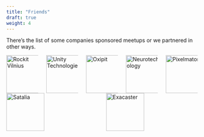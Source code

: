 ```yaml
---
title: "Friends"
draft: true
weight: 4
---
```

There’s the list of some companies sponsored meetups or we partnered in other ways.

<div class="columns is-multiline">
  <div class="column is-one-fifth" style="margin: auto;">
    <div class="card">
      <div class="card-image">
        <a href="https://rockitvilnius.com" target="_blank">
          <img style="border: none; box-shadow: none;" width="100" height="100" src="rockitvilnius.jpg" alt="Rockit Vilnius">
        </a>
      </div>
    </div>
  </div>
  <div class="column is-one-fifth" style="margin: auto;">
    <div class="card">
      <div class="card-image">
        <a href="https://unity.com" target="_blank">
          <img style="border: none; box-shadow: none;" width="100" height="100" src="unity_technologies.jpg" alt="Unity Technologies">
        </a>
      </div>
    </div>
  </div>
  <div class="column is-one-fifth" style="margin: auto;">
    <div class="card">
      <div class="card-image">
        <a href="https://oxipit.ai" target="_blank">
          <img style="border: none; box-shadow: none;" width="100" height="100" src="oxipit.jpg" alt="Oxipit">
        </a>
      </div>
    </div>
  </div>
  <div class="column is-one-fifth" style="margin: auto;">
    <div class="card">
      <div class="card-image">
        <a href="https://neurotechnology.com" target="_blank">
          <img style="border: none; box-shadow: none;" width="100" height="100" src="neurotechnology.png" alt="Neurotechnology">
        </a>
      </div>
    </div>
  </div>
  <div class="column is-one-fifth" style="margin: auto;">
    <div class="card">
      <div class="card-image">
        <a href="https://www.pixelmator.com/" target="_blank">
          <img style="border: none; box-shadow: none;" width="100" height="100" src="pixelmator.jpg" alt="Pixelmator">
        </a>
      </div>
    </div>
  </div>
</div>

<div class="columns is-multiline">
  <div class="column is-one-fifth" style="margin: auto;">
    <div class="card">
      <div class="card-image">
        <a href="https://satalia.com" target="_blank">
          <img style="border: none; box-shadow: none;" width="100" height="100" src="satalia.png" alt="Satalia">
        </a>
      </div>
    </div>
  </div>
  <div class="column is-one-fifth" style="margin: auto;">
    <div class="card">
      <div class="card-image">
        <a href="https://exacaster.com" target="_blank">
          <img style="border: none; box-shadow: none;" width="100" height="100" src="exacaster.png" alt="Exacaster">
        </a>
      </div>
    </div>
  </div>
</div>